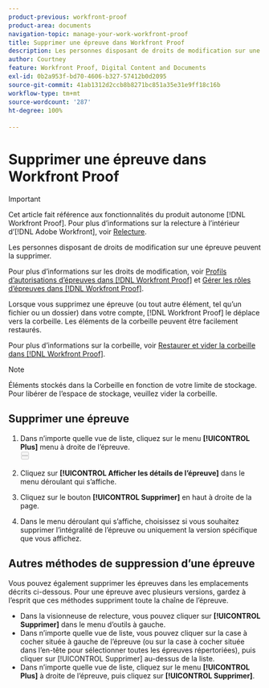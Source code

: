```yaml
---
product-previous: workfront-proof
product-area: documents
navigation-topic: manage-your-work-workfront-proof
title: Supprimer une épreuve dans Workfront Proof
description: Les personnes disposant de droits de modification sur une épreuve peuvent la supprimer.
author: Courtney
feature: Workfront Proof, Digital Content and Documents
exl-id: 0b2a953f-bd70-4606-b327-57412b0d2095
source-git-commit: 41ab1312d2ccb8b8271bc851a35e31e9ff18c16b
workflow-type: tm+mt
source-wordcount: '287'
ht-degree: 100%

---
```


# Supprimer une épreuve dans Workfront Proof

>[!IMPORTANT]
>
>Cet article fait référence aux fonctionnalités du produit autonome [!DNL Workfront Proof]. Pour plus d’informations sur la relecture à l’intérieur d’[!DNL Adobe Workfront], voir [Relecture](../../../review-and-approve-work/proofing/proofing.md).

Les personnes disposant de droits de modification sur une épreuve peuvent la supprimer.

Pour plus d’informations sur les droits de modification, voir [Profils d’autorisations d’épreuves dans  [!DNL Workfront Proof]](../../../workfront-proof/wp-acct-admin/account-settings/proof-perm-profiles-in-wp.md) et [Gérer les rôles d’épreuves dans  [!DNL Workfront Proof]](../../../workfront-proof/wp-work-proofsfiles/share-proofs-and-files/manage-proof-roles.md).

Lorsque vous supprimez une épreuve (ou tout autre élément, tel qu’un fichier ou un dossier) dans votre compte, [!DNL Workfront Proof] le déplace vers la corbeille. Les éléments de la corbeille peuvent être facilement restaurés.

Pour plus d’informations sur la corbeille, voir [Restaurer et vider la corbeille dans  [!DNL Workfront Proof]](../../../workfront-proof/wp-work-proofsfiles/manage-your-work/restore-and-empty-trash.md).

>[!NOTE]
>
>Éléments stockés dans la Corbeille en fonction de votre limite de stockage. Pour libérer de l’espace de stockage, veuillez vider la corbeille.

## Supprimer une épreuve

1. Dans n’importe quelle vue de liste, cliquez sur le menu **[!UICONTROL Plus]** menu à droite de l’épreuve.\
   ![](assets/more-button-small.png)

1. Cliquez sur **[!UICONTROL Afficher les détails de l’épreuve]** dans le menu déroulant qui s’affiche.
1. Cliquez sur le bouton **[!UICONTROL Supprimer]** en haut à droite de la page.
1. Dans le menu déroulant qui s’affiche, choisissez si vous souhaitez supprimer l’intégralité de l’épreuve ou uniquement la version spécifique que vous affichez.

## Autres méthodes de suppression d’une épreuve

Vous pouvez également supprimer les épreuves dans les emplacements décrits ci-dessous. Pour une épreuve avec plusieurs versions, gardez à l’esprit que ces méthodes suppriment toute la chaîne de l’épreuve.

* Dans la visionneuse de relecture, vous pouvez cliquer sur **[!UICONTROL Supprimer]** dans le menu d’outils à gauche.
* Dans n’importe quelle vue de liste, vous pouvez cliquer sur la case à cocher située à gauche de l’épreuve (ou sur la case à cocher située dans l’en-tête pour sélectionner toutes les épreuves répertoriées), puis cliquer sur [!UICONTROL Supprimer] au-dessus de la liste.
* Dans n’importe quelle vue de liste, cliquez sur le menu **[!UICONTROL Plus]** à droite de l’épreuve, puis cliquez sur **[!UICONTROL Supprimer]**.
